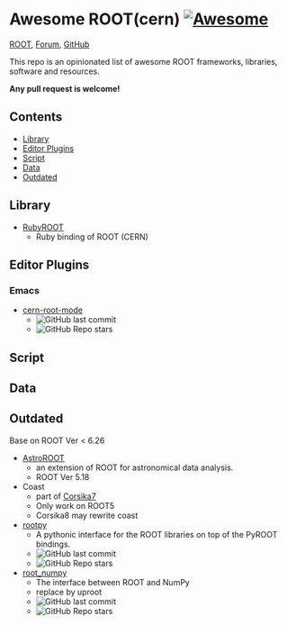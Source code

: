 <!-- *********************************************************************** -->
<!--                                                                         -->
<!--                                                      :::      ::::::::  -->
<!-- README.md                                          :+:      :+:    :+:  -->
<!--                                                  +:+ +:+         +:+    -->
<!-- By: chenxu <chenxu@mail.ustc.edu.cn>           +#+  +:+       +#+       -->
<!--                                              +#+#+#+#+#+   +#+          -->
<!-- Created: 2025/01/07 06:07:19 by chenxu            #+#    #+#            -->
<!-- Updated: 2025/01/07 06:11:03 by chenxu           ###   ########.fr      -->
<!--                                                                         -->
<!-- *********************************************************************** -->
<!-- cspell:ignore cern astroroot rootpy numpy -->

# Awesome ROOT(cern) [![Awesome](https://cdn.rawgit.com/sindresorhus/awesome/d7305f38d29fed78fa85652e3a63e154dd8e8829/media/badge.svg)](https://github.com/sindresorhus/awesome)

[ROOT](https://root.cern.ch/), [Forum](https://root-forum.cern.ch/), [GitHub](https://github.com/root-project/root)

This repo is an opinionated list of awesome ROOT frameworks, libraries, software and resources.

**Any pull request is welcome!**

## Contents

- [Library](#library)
- [Editor Plugins](#editor-plugins)
- [Script](#script)
- [Data](#data)
- [Outdated](#outdated)

## Library

* [RubyROOT](https://github.com/odakahirokazu/RubyROOT)
    - Ruby binding of ROOT (CERN)

## Editor Plugins

### Emacs
* [cern-root-mode](https://github.com/jaypmorgan/cern-root-mode)
    - ![GitHub last commit](https://img.shields.io/github/last-commit/jaypmorgan/cern-root-mode)
    - ![GitHub Repo stars](https://img.shields.io/github/stars/jaypmorgan/cern-root-mode)


## Script

## Data

## Outdated

Base on ROOT Ver < 6.26

* [AstroROOT](https://www.isdc.unige.ch/astroroot/index)
    - an extension of ROOT for astronomical data analysis.
    - ROOT Ver 5.18
* Coast
    - part of [Corsika7](https://www.iap.kit.edu/corsika/99.php)
    - Only work on ROOT5
    - Corsika8 may rewrite coast
* [rootpy](https://github.com/rootpy/rootpy)
    - A pythonic interface for the ROOT libraries on top of the PyROOT bindings.
    - ![GitHub last commit](https://img.shields.io/github/last-commit/rootpy/rootpy)
    - ![GitHub Repo stars](https://img.shields.io/github/stars/rootpy/rootpy)
* [root_numpy](https://github.com/scikit-hep/root_numpy)
    - The interface between ROOT and NumPy
    - replace by uproot
    - ![GitHub last commit](https://img.shields.io/github/last-commit/scikit-hep/root_numpy)
    - ![GitHub Repo stars](https://img.shields.io/github/stars/scikit-hep/root_numpy)
